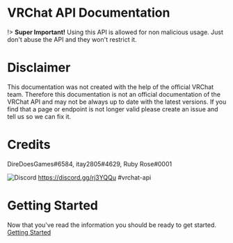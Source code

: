 # VRChat API Documentation
!> **Super Important!** Using this API is allowed for non malicious usage. Just don't abuse the API and they won't restrict it.

# Disclaimer

This documentation was not created with the help of the official VRChat team. Therefore this documentation is not an official documentation of the VRChat API and may not be always up to date with the latest versions. If you find that a page or endpoint is not longer valid please create an issue and tell us so we can fix it.

# Credits

DireDoesGames#6584, itay2805#4629, Ruby Rose#0001

![Discord](http://i0.kym-cdn.com/photos/images/original/001/243/213/52a.png)
https://discord.gg/rj3YQQu #vrchat-api

# Getting Started

Now that you've read the information you should be ready to get started.
[Getting Started](GettingStarted.md)
